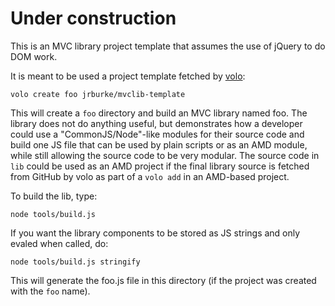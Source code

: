 # Under construction

This is an MVC library project template that assumes the use of jQuery to do
DOM work.

It is meant to be used a project template fetched by [volo](https://github.com/volojs/volo):

    volo create foo jrburke/mvclib-template

This will create a `foo` directory and build an MVC library named foo. The library
does not do anything useful, but demonstrates how a developer could use a
"CommonJS/Node"-like modules for their source code and build one JS file that
can be used by plain scripts or as an AMD module, while still allowing the
source code to be very modular. The source code in `lib` could be used as
an AMD project if the final library source is fetched from GitHub by volo as part
of a `volo add` in an AMD-based project.

To build the lib, type:

    node tools/build.js

If you want the library components to be stored as JS strings and only evaled
when called, do:

    node tools/build.js stringify

This will generate the foo.js file in this directory (if the project was created
with the `foo` name).
